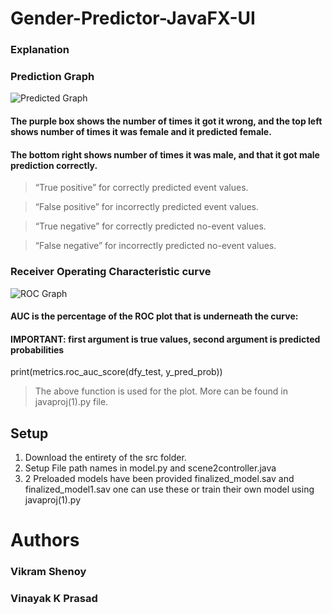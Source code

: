 
# Gender-Predictor-JavaFX-UI
### Explanation
### Prediction Graph
![Predicted Graph](https://user-images.githubusercontent.com/73354099/127266079-5977aecf-e9a5-4304-9fee-852834f3035f.jpeg)
#### The purple box shows the number of times it got it wrong, and the top left shows number of times it was female and it predicted female.
#### The bottom right shows number of times it was male, and that it got male prediction correctly.

>“True positive” for correctly predicted event values.

>“False positive” for incorrectly predicted event values.

>“True negative” for correctly predicted no-event values.

>“False negative” for incorrectly predicted no-event values.

### Receiver Operating Characteristic curve
![ROC Graph](https://user-images.githubusercontent.com/73354099/127266061-5f47baaa-c18f-45da-b37f-7d8882c4989e.jpeg)

#### AUC is the percentage of the ROC plot that is underneath the curve:
#### IMPORTANT: first argument is true values, second argument is predicted probabilities
print(metrics.roc_auc_score(dfy_test, y_pred_prob))
> The above function is used for the plot. More can be found in javaproj(1).py file.

## Setup
1. Download the entirety of the src folder.
2. Setup File path names in model.py and scene2controller.java
3. 2 Preloaded models have been provided finalized_model.sav and finalized_model1.sav one can use these or train their own model using javaproj(1).py 

# Authors
### Vikram Shenoy
### Vinayak K Prasad

